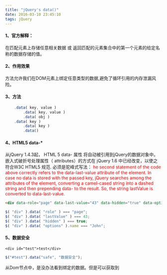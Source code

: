 ```yaml
---
title: "jQuery's data()"
date: 2016-03-10 23:45:10
tags: jQuery
---
```

#### 1、官方解释：
在匹配元素上存储任意相关数据 或 返回匹配的元素集合中的第一个元素的给定名称的数据存储的值。
<!--more-->

#### 2、作用效果
方法允许我们在DOM元素上绑定任意类型的数据,避免了循环引用的内存泄漏风险。

#### 3、方法
``` javascript
    .data( key, value )
        .data( key, value )
        .data( obj )
    .data( key )
        .data( key )
        .data()
```
#### 4、HTML5 data-*
从jQuery 1.4.3起， HTML 5 data- 属性 将自动被引用到jQuery的数据对象中。嵌入式破折号处理属性（ attributes）的方式在 jQuery 1.6 中已经改变，以使之符合W3C HTML5 规范.
必须是驼峰式写法：
<span style="color:red;">he second statement of the code above correctly refers to the data-last-value attribute of the element. In case no data is stored with the passed key, jQuery searches among the attributes of the element, converting a camel-cased string into a dashed string and then prepending data- to the result. So, the string lastValue is converted to data-last-value.<span>
```html
<div data-role="page" data-last-value="43" data-hidden="true" data-options='{"name":"John"}'></div>
```
``` javascript
$( "div" ).data( "role" ) === "page";
$( "div" ).data( "lastValue" ) === 43;
$( "div" ).data( "hidden" ) === true;
$( "div" ).data( "options" ).name === "John";
```

#### 5、数据安全
```
<div id="test">test</div>
```
```javascript
$("#test").data("safe", "数据安全");
```
从Dom节点中，是没办法看到绑定的数据。但是可以获取到